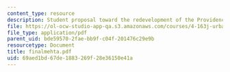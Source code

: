 ```yaml
---
content_type: resource
description: Student proposal toward the redevelopment of the Providence waterfront.
file: https://ol-ocw-studio-app-qa.s3.amazonaws.com/courses/4-163j-urban-design-studio-providence-spring-2005/69aed1bd67de1883269f28e36150e41a_finalmehta.pdf
file_type: application/pdf
parent_uid: bde59570-2fae-bb9f-c04f-201476c29e9b
resourcetype: Document
title: finalmehta.pdf
uid: 69aed1bd-67de-1883-269f-28e36150e41a
---
```

